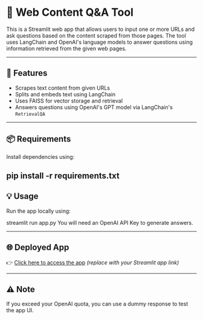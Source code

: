 # 🧠 Web Content Q&A Tool

This is a Streamlit web app that allows users to input one or more URLs and ask questions based on the content scraped from those pages. The tool uses LangChain and OpenAI's language models to answer questions using information retrieved from the given web pages.

---

## 🚀 Features

- Scrapes text content from given URLs
- Splits and embeds text using LangChain
- Uses FAISS for vector storage and retrieval
- Answers questions using OpenAI's GPT model via LangChain's `RetrievalQA`

---

## 📦 Requirements

Install dependencies using:

pip install -r requirements.txt
---

## 💡 Usage

Run the app locally using:


streamlit run app.py
You will need an OpenAI API Key to generate answers.

---

## 🌐 Deployed App

👉 [Click here to access the app](https://your-username.streamlit.app/web-content-qa-tool) *(replace with your Streamlit app link)*

---

## ⚠️ Note

If you exceed your OpenAI quota, you can use a dummy response to test the app UI.

